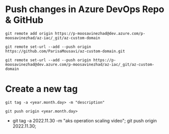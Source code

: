 # Push changes in Azure DevOps Repo & GitHub
```
git remote add origin https://p-moosavinezhad@dev.azure.com/p-moosavinezhad/az-iac/_git/az-custom-domain

git remote set-url --add --push origin https://github.com/ParisaMousavi/az-custom-domain.git

git remote set-url --add --push origin https://p-moosavinezhad@dev.azure.com/p-moosavinezhad/az-iac/_git/az-custom-domain
```

# Create a new tag
```
git tag -a <year.month.day> -m "description"

git push origin <year.month.day>

```
- git tag -a 2022.11.30 -m "aks operation scaling video"; git push origin 2022.11.30;